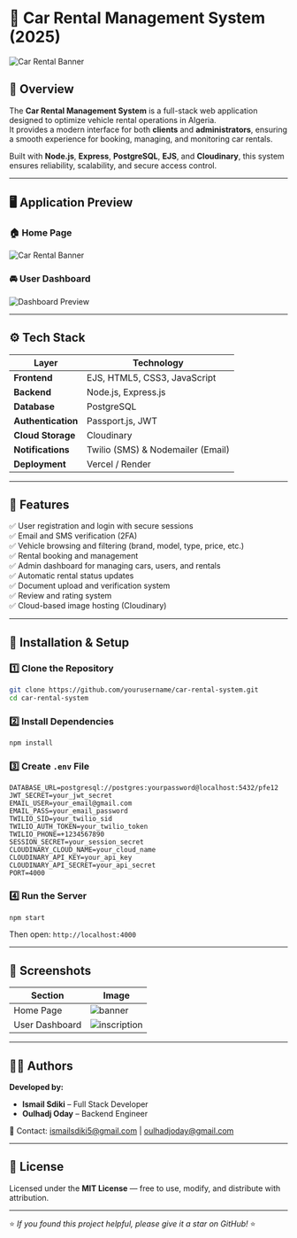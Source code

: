 # 🚗 Car Rental Management System (2025)

![Car Rental Banner](banner.png)

## 📖 Overview
The **Car Rental Management System** is a full-stack web application designed to optimize vehicle rental operations in Algeria.  
It provides a modern interface for both **clients** and **administrators**, ensuring a smooth experience for booking, managing, and monitoring car rentals.

Built with **Node.js**, **Express**, **PostgreSQL**, **EJS**, and **Cloudinary**, this system ensures reliability, scalability, and secure access control.

---

## 🖥️ Application Preview

### 🏠 Home Page
![Car Rental Banner](banner.png)

### 🚘 User Dashboard
![Dashboard Preview](dashboard_preview.png)

---

## ⚙️ Tech Stack
| Layer | Technology |
|--------|-------------|
| **Frontend** | EJS, HTML5, CSS3, JavaScript |
| **Backend** | Node.js, Express.js |
| **Database** | PostgreSQL |
| **Authentication** | Passport.js, JWT |
| **Cloud Storage** | Cloudinary |
| **Notifications** | Twilio (SMS) & Nodemailer (Email) |
| **Deployment** | Vercel / Render |

---

## 🧩 Features
✅ User registration and login with secure sessions  
✅ Email and SMS verification (2FA)  
✅ Vehicle browsing and filtering (brand, model, type, price, etc.)  
✅ Rental booking and management  
✅ Admin dashboard for managing cars, users, and rentals  
✅ Automatic rental status updates  
✅ Document upload and verification system  
✅ Review and rating system  
✅ Cloud-based image hosting (Cloudinary)  

---

## 🧠 Installation & Setup

### 1️⃣ Clone the Repository
```bash
git clone https://github.com/yourusername/car-rental-system.git
cd car-rental-system
```

### 2️⃣ Install Dependencies
```bash
npm install
```

### 3️⃣ Create `.env` File
```env
DATABASE_URL=postgresql://postgres:yourpassword@localhost:5432/pfe12
JWT_SECRET=your_jwt_secret
EMAIL_USER=your_email@gmail.com
EMAIL_PASS=your_email_password
TWILIO_SID=your_twilio_sid
TWILIO_AUTH_TOKEN=your_twilio_token
TWILIO_PHONE=+1234567890
SESSION_SECRET=your_session_secret
CLOUDINARY_CLOUD_NAME=your_cloud_name
CLOUDINARY_API_KEY=your_api_key
CLOUDINARY_API_SECRET=your_api_secret
PORT=4000
```

### 4️⃣ Run the Server
```bash
npm start
```
Then open: `http://localhost:4000`

---

## 📸 Screenshots

| Section | Image |
|----------|--------|
| Home Page | ![banner](banner.png) |
| User Dashboard | ![inscription](home_page.png) |

---

## 🧑‍💻 Authors
**Developed by:**  
- **Ismail Sdiki** – Full Stack Developer  
- **Oulhadj Oday** – Backend Engineer  

📧 Contact: ismailsdiki5@gmail.com | oulhadjoday@gmail.com  

---

## 📜 License
Licensed under the **MIT License** — free to use, modify, and distribute with attribution.

---

⭐ *If you found this project helpful, please give it a star on GitHub!* ⭐
